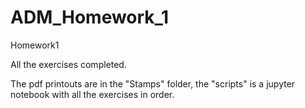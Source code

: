 # ADM_Homework_1
Homework1

All the exercises completed.

The pdf printouts are in the "Stamps" folder, the "scripts" is a jupyter notebook with all the exercises in order.

